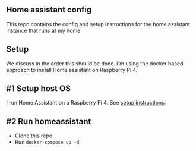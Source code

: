 Home assistant config
----
This repo contains the config and setup instructions for the home assistant instance that runs at my home

Setup
----
We discuss in the order this should be done. I'm using the docker based approach to install Home assistant on Raspberry Pi 4.

#1 Setup host OS
----
I run Home Assistant on a Raspberry Pi 4. See [setup instructions](docs/setup-host-os.md).

#2 Run homeassistant
----
- Clone this repo
- Run `docker-compose up -d`